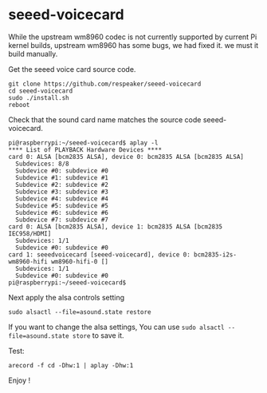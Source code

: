 # seeed-voicecard

While the upstream wm8960 codec is not currently supported by current Pi kernel builds, upstream wm8960 has some bugs, we had fixed it. we must it build manually.

Get the seeed voice card source code.
```
git clone https://github.com/respeaker/seeed-voicecard
cd seeed-voicecard
sudo ./install.sh
reboot
```

Check that the sound card name matches the source code seeed-voicecard.

```
pi@raspberrypi:~/seeed-voicecard$ aplay -l
**** List of PLAYBACK Hardware Devices ****
card 0: ALSA [bcm2835 ALSA], device 0: bcm2835 ALSA [bcm2835 ALSA]
  Subdevices: 8/8
  Subdevice #0: subdevice #0
  Subdevice #1: subdevice #1
  Subdevice #2: subdevice #2
  Subdevice #3: subdevice #3
  Subdevice #4: subdevice #4
  Subdevice #5: subdevice #5
  Subdevice #6: subdevice #6
  Subdevice #7: subdevice #7
card 0: ALSA [bcm2835 ALSA], device 1: bcm2835 ALSA [bcm2835 IEC958/HDMI]
  Subdevices: 1/1
  Subdevice #0: subdevice #0
card 1: seeedvoicecard [seeed-voicecard], device 0: bcm2835-i2s-wm8960-hifi wm8960-hifi-0 []
  Subdevices: 1/1
  Subdevice #0: subdevice #0
pi@raspberrypi:~/seeed-voicecard$ 
```
Next apply the alsa controls setting
```
sudo alsactl --file=asound.state restore
```
If you want to change the alsa settings, You can use `sudo alsactl --file=asound.state store` to save it.

Test:
``` 
arecord -f cd -Dhw:1 | aplay -Dhw:1
```
Enjoy !

